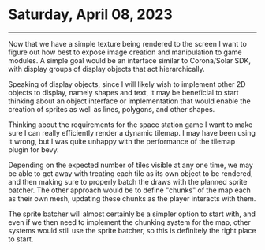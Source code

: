 # Saturday, April 08, 2023

---

Now that we have a simple texture being rendered to the screen I want to figure out how best to expose image creation and manipulation to game modules. A simple goal would be an interface similar to Corona/Solar SDK, with display groups of display objects that act hierarchically. 

Speaking of display objects, since I will likely wish to implement other 2D objects to display, namely shapes and text, it may be beneficial to start thinking about an object interface or implementation that would enable the creation of sprites as well as lines, polygons, and other shapes.

Thinking about the requirements for the space station game I want to make sure I can really efficiently render a dynamic tilemap. I may have been using it wrong, but I was quite unhappy with the performance of the tilemap plugin for bevy. 

Depending on the expected number of tiles visible at any one time, we may be able to get away with treating each tile as its own object to be rendered, and then making sure to properly batch the draws with the planned sprite batcher. The other approach would be to define "chunks" of the map each as their own mesh, updating these chunks as the player interacts with them.

The sprite batcher will almost certainly be a simpler option to start with, and even if we then need to implement the chunking system for the map, other systems would still use the sprite batcher, so this is definitely the right place to start.